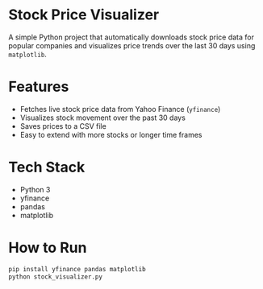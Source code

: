 # Stock Price Visualizer

A simple Python project that automatically downloads stock price data for popular companies and visualizes price trends over the last 30 days using `matplotlib`.

# Features
- Fetches live stock price data from Yahoo Finance (`yfinance`)
- Visualizes stock movement over the past 30 days
- Saves prices to a CSV file
- Easy to extend with more stocks or longer time frames

# Tech Stack
- Python 3
- yfinance
- pandas
- matplotlib

# How to Run
```bash
pip install yfinance pandas matplotlib
python stock_visualizer.py
